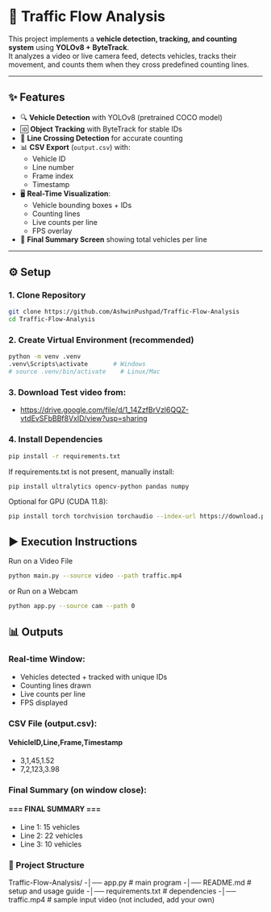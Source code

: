 # 🚦 Traffic Flow Analysis

This project implements a **vehicle detection, tracking, and counting system** using **YOLOv8 + ByteTrack**.  
It analyzes a video or live camera feed, detects vehicles, tracks their movement, and counts them when they cross predefined counting lines.

---

## ✨ Features
- 🔍 **Vehicle Detection** with YOLOv8 (pretrained COCO model)  
- 🆔 **Object Tracking** with ByteTrack for stable IDs  
- 📏 **Line Crossing Detection** for accurate counting  
- 📊 **CSV Export** (`output.csv`) with:
  - Vehicle ID  
  - Line number  
  - Frame index  
  - Timestamp  
- 🖥️ **Real-Time Visualization**:
  - Vehicle bounding boxes + IDs  
  - Counting lines  
  - Live counts per line  
  - FPS overlay  
- 📝 **Final Summary Screen** showing total vehicles per line  

---

## ⚙️ Setup

### 1. Clone Repository
```bash
git clone https://github.com/AshwinPushpad/Traffic-Flow-Analysis
cd Traffic-Flow-Analysis
```

### 2. Create Virtual Environment (recommended)
```bash
python -m venv .venv
.venv\Scripts\activate       # Windows
# source .venv/bin/activate    # Linux/Mac
```


### 3. Download Test video from:
- https://drive.google.com/file/d/1_14ZzfBrVzl6QQZ-vtdEvSFbBBf8VxID/view?usp=sharing

### 4. Install Dependencies
```bash
pip install -r requirements.txt
```
If requirements.txt is not present, manually install:
```bash
pip install ultralytics opencv-python pandas numpy
```
Optional for GPU (CUDA 11.8):
```bash
pip install torch torchvision torchaudio --index-url https://download.pytorch.org/whl/cu118
```

## ▶️ Execution Instructions
Run on a Video File
```bash
python main.py --source video --path traffic.mp4
```
or
Run on a Webcam
```bash
python app.py --source cam --path 0
```
## 📊 Outputs
### Real-time Window:
- Vehicles detected + tracked with unique IDs
- Counting lines drawn
- Live counts per line
- FPS displayed

### CSV File (output.csv):
#### VehicleID,Line,Frame,Timestamp
- 3,1,45,1.52
- 7,2,123,3.98

### Final Summary (on window close):
#### === FINAL SUMMARY ===
- Line 1: 15 vehicles
- Line 2: 22 vehicles
- Line 3: 10 vehicles

### 📂 Project Structure
Traffic-Flow-Analysis/
-│── app.py              # main program
-│── README.md           # setup and usage guide
-│── requirements.txt    # dependencies
-│── traffic.mp4         # sample input video (not included, add your own)
